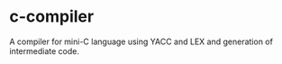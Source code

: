 # c-compiler
A compiler for mini-C language using YACC and LEX and generation of intermediate code.
